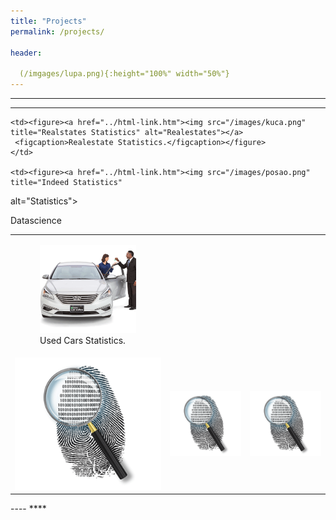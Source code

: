 ```yaml
---
title: "Projects"
permalink: /projects/

header:
 
  (/imgages/lupa.png){:height="100%" width="50%"}
---
```

----
****
<table>
  <tr>
    <td><figure><a href="https://github.com/Visanpy-Tech/cars"><img src="/images/cars_sales.png" title="Used Cars Statistics Code Repository" alt="Statistics"></a>
     <figcaption>Used Cars Statistics.</figcaption></figure>
    </td>

    <td><figure><a href="../html-link.htm"><img src="/images/kuca.png" title="Realstates Statistics" alt="Realestates"></a>
     <figcaption>Realestate Statistics.</figcaption></figure>
    </td>
    
    <td><figure><a href="../html-link.htm"><img src="/images/posao.png" title="Indeed Statistics" 
alt="Statistics"></a>
     <figcaption>Datascience</figcaption></figure>
    </td>
    
    
  </tr>
  <tr>
   <td><a href="../html-link.htm"><img src="/images/placeholder.png" title="White flower" alt="Flower"></a></td>
    <td><a href="../html-link.htm"><img src="/images/placeholder.png"  title="White flower" alt="Flower"></a></td>
    <td><a href="../html-link.htm"><img src="/images/placeholder.png"  title="White flower" alt="Flower"></a></td>
  </tr>
</table>
----
****
